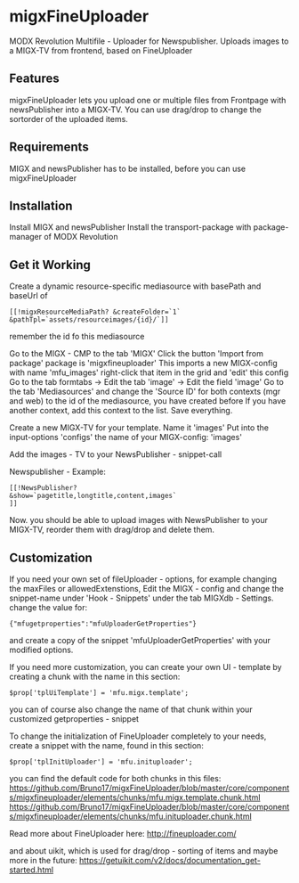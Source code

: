 # migxFineUploader
MODX Revolution Multifile - Uploader for Newspublisher. Uploads images to a MIGX-TV from frontend, based on FineUploader

Features
--------------------------------------------------------------------------------
migxFineUploader lets you upload one or multiple files from Frontpage with newsPublisher into a MIGX-TV.
You can use drag/drop to change the sortorder of the uploaded items. 

Requirements
--------------------------------------------------------------------------------
MIGX and newsPublisher has to be installed, before you can use migxFineUploader

Installation
--------------------------------------------------------------------------------
Install MIGX and newsPublisher
Install the transport-package with package-manager of MODX Revolution


Get it Working
--------------------------------------------------------------------------------
Create a dynamic resource-specific mediasource with basePath and baseUrl of
```
[[!migxResourceMediaPath? &createFolder=`1` &pathTpl=`assets/resourceimages/{id}/`]]
```
remember the id fo this mediasource

Go to the MIGX - CMP to the tab 'MIGX'
Click the button 'Import from package'
package is 'migxfineuploader'
This imports a new MIGX-config with name 'mfu_images'
right-click that item in the grid and 'edit' this config
Go to the tab formtabs -> Edit the tab 'image' -> Edit the field 'image'
Go to the tab 'Mediasources' and change the 'Source ID' for both contexts (mgr and web) to the id of the mediasource, you have created before
If you have another context, add this context to the list.
Save everything.

Create a new MIGX-TV for your template.
Name it 'images'
Put into the input-options 'configs' the name of your MIGX-config: 'images'

Add the images - TV to your NewsPublisher - snippet-call

Newspublisher - Example:
```
[[!NewsPublisher?
&show=`pagetitle,longtitle,content,images`
]]
```

Now. you should be able to upload images with NewsPublisher to your MIGX-TV, reorder them with drag/drop and delete them.

Customization
--------------------------------------------------------------------------------
If you need your own set of fileUploader - options, for example changing the maxFiles or allowedExtenstions,
Edit the MIGX - config and change the snippet-name under 'Hook - Snippets' under the tab MIGXdb - Settings.
change the value for:
```
{"mfugetproperties":"mfuUploaderGetProperties"}
```
and create a copy of the snippet 'mfuUploaderGetProperties' with your modified options.

If you need more customization, you can create your own UI - template by creating a chunk with the name in this section:
```
$prop['tplUiTemplate'] = 'mfu.migx.template';
```
you can of course also change the name of that chunk within your customized getproperties - snippet

To change the initialization of FineUploader completely to your needs, create a snippet with the name, found in this section:
```
$prop['tplInitUploader'] = 'mfu.inituploader';
```
you can find the default code for both chunks in this files:
https://github.com/Bruno17/migxFineUploader/blob/master/core/components/migxfineuploader/elements/chunks/mfu.migx.template.chunk.html
https://github.com/Bruno17/migxFineUploader/blob/master/core/components/migxfineuploader/elements/chunks/mfu.inituploader.chunk.html

Read more about FineUploader here:
http://fineuploader.com/

and about uikit, which is used for drag/drop - sorting of items and maybe more in the future:
https://getuikit.com/v2/docs/documentation_get-started.html












